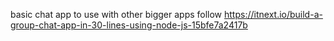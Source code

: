 basic chat app to use with other bigger apps 
follow https://itnext.io/build-a-group-chat-app-in-30-lines-using-node-js-15bfe7a2417b